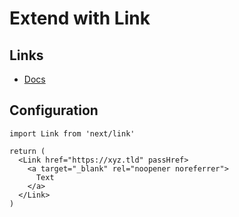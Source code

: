 # Extend with Link

## Links

- [Docs](https://nextjs.org/docs/api-reference/next/link)

## Configuration

```tsx
import Link from 'next/link'

return (
  <Link href="https://xyz.tld" passHref>
    <a target="_blank" rel="noopener noreferrer">
      Text
    </a>
  </Link>
)
```
